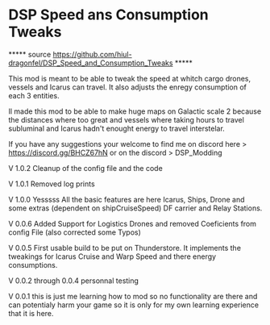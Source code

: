 # DSP Speed ans Consumption Tweaks

***** source https://github.com/hiul-dragonfel/DSP_Speed_and_Consumption_Tweaks *****

This mod is meant to be able to tweak the speed at whitch cargo drones, vessels and Icarus can travel.
It also adjusts the enregy consumption of each 3 entities.


Il made this mod to be able to make huge maps on Galactic scale 2 because the distances where too great and vessels where taking hours to travel subluminal and Icarus hadn't enought energy to travel interstelar.

If you have any suggestions your welcome to find me on discord 
here > https://discord.gg/BHCZ67hN
or on the discord > DSP_Modding 

V 1.0.2 Cleanup of the config file and the code

V 1.0.1 Removed log prints

V 1.0.0 Yesssss All the basic features are here Icarus, Ships, Drone and some extras (dependent on shipCruiseSpeed) DF carrier and Relay Stations.

V 0.0.6 Added Support for Logistics Drones and removed Coeficients from config File (also corrected some Typos)

V 0.0.5 First usable build to be put on Thunderstore. It implements the tweakings for Icarus Cruise and Warp Speed and there energy consumptions.

V 0.0.2 through 0.0.4 personnal testing

V 0.0.1 this is just me learning how to mod so no functionality are there and can potentialy harm your game so it is only for my own learning experience that it is here.